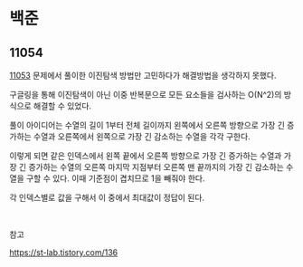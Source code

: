 # 백준

## 11054

[11053](https://www.acmicpc.net/problem/11053) 문제에서 풀이한 이진탐색 방법만 고민하다가 해결방법을 생각하지 못했다.

구글링을 통해 이진탐색이 아닌 이중 반복문으로 모든 요소들을 검사하는 O(N^2)의 방식으로 해결할 수 있었다.

풀이 아이디어는 수열의 길이 1부터 전체 길이까지 왼쪽에서 오른쪽 방향으로 가장 긴 증가하는 수열과 오른쪽에서 왼쪽으로 가장 긴 감소하는 수열을 각각 구한다.

이렇게 되면 같은 인덱스에서 왼쪽 끝에서 오른쪽 방향으로 가장 긴 증가하는 수열과 가장 긴 증가하는 수열의 오른쪽 마지막 지점부터 오른쪽 맨 끝까지의 가장 긴 감소하는 수열을 구할 수 있다. 이때 기준점이 겹치므로 1을 빼줘야 한다.

각 인덱스별로 값을 구해서 이 중에서 최대값이 정답이 된다.

<br>

참고

https://st-lab.tistory.com/136